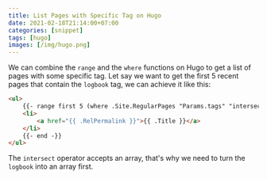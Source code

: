 ```yaml
---
title: List Pages with Specific Tag on Hugo
date: 2021-02-18T21:14:00+07:00
categories: [snippet]
tags: [hugo]
images: [/img/hugo.png]
---
```

We can combine the `range` and the `where` functions on Hugo to get a list of pages with some specific tag. Let say we want to get the first 5 recent pages that contain the `logbook` tag, we can achieve it like this:

```html
<ul>
    {{- range first 5 (where .Site.RegularPages "Params.tags" "intersect" (slice "logbook")) -}}
    <li>
        <a href="{{ .RelPermalink }}">{{ .Title }}</a>
    </li>
    {{- end -}}
</ul>
```

The `intersect` operator accepts an array, that's why we need to turn the `logbook` into an array first.